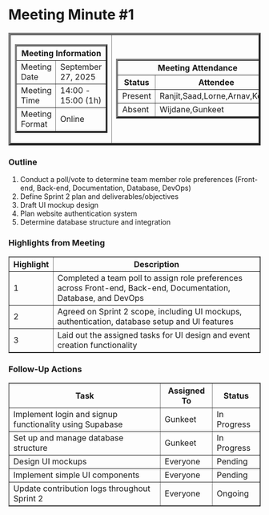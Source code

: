 <h1>Meeting Minute #1</h1>
<table align="center" cellspacing="0" cellpadding="4" border="4">
  <tr>
    <td>
      <table cellspacing="0" cellpadding="4" border="3">
        <tr>
          <th colspan="2">Meeting Information</th>
        </tr>
        <tr>
            <td>Meeting Date</td>
            <td>September 27, 2025</td>
        </tr>
        <tr>
            <td>Meeting Time</td>
            <td>14:00 - 15:00 (1h)</td>
        </tr>
        <tr>
            <td>Meeting Format</td>
            <td>Online</td>
        </tr>
      </table>
    </td>
    <td>
      <table cellspacing="0" cellpadding="2" border="3">
        <tr>
          <th colspan="2">Meeting Attendance</th>
        </tr>
        <tr>
          <th>Status</th>
          <th>Attendee</th>
        </tr>
        <tr>
          <td>Present</td>
          <td>Ranjit,Saad,Lorne,Arnav,Kevin</td>
        </tr>
        <tr>
          <td>Absent</td>
          <td>Wijdane,Gunkeet</td>
        </tr>
      </table>
    </td>
  </tr>
</table>

<h3>Outline</h3>
<ol>
  <li>Conduct a poll/vote to determine team member role preferences (Front-end, Back-end, Documentation, Database, DevOps)</li>
  <li>Define Sprint 2 plan and deliverables/objectives</li>
  <li>Draft UI mockup design</li>
  <li>Plan website authentication system</li>
  <li>Determine database structure and integration</li>
</ol>

<h3>Highlights from Meeting</h3>
<table cellspacing="0" cellpadding="5" border="1">
  <tr>
    <th>Highlight</th>
    <th>Description</th>
  </tr>
  <tr>
    <td>1</td>
    <td>Completed a team poll to assign role preferences across Front-end, Back-end, Documentation, Database, and DevOps</td>
  </tr>
  <tr>
    <td>2</td>
    <td>Agreed on Sprint 2 scope, including UI mockups, authentication, database setup and UI features</td>
  </tr>
  <tr>
    <td>3</td>
    <td>Laid out the assigned tasks for UI design and event creation functionality</td>
  </tr>
</table>

<h3>Follow-Up Actions</h3>
<table cellspacing="0" cellpadding="5" border="1">
  <tr>
    <th>Task</th>
    <th>Assigned To</th>
    <th>Status</th>
  </tr>
  <tr>
    <td>Implement login and signup functionality using Supabase</td>
    <td>Gunkeet</td>
    <td>In Progress</td>
  </tr>
  <tr>
    <td>Set up and manage database structure</td>
    <td>Gunkeet</td>
    <td>In Progress</td>
  </tr>
  <tr>
    <td>Design UI mockups</td>
    <td>Everyone</td>
    <td>Pending</td>
  </tr>
  <tr>
    <td>Implement simple UI components</td>
    <td>Everyone</td>
    <td>Pending</td>
  </tr>
  <tr>
    <td>Update contribution logs throughout Sprint 2</td>
    <td>Everyone</td>
    <td>Ongoing</td>
  </tr>
</table>
  
